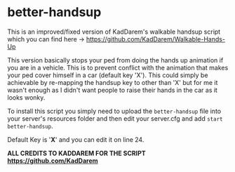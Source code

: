 # better-handsup
This is an improved/fixed version of KadDarem's walkable handsup script which you can find here -> https://github.com/KadDarem/Walkable-Hands-Up

This version basically stops your ped from doing the hands up animation if you are in a vehicle. This is to prevent conflict with the animation that makes your ped cover himself in a car (default key 'X'). This could simply be achievable by re-mapping the handsup key to other than 'X' but for me it wasn't enough as I didn't want people to raise their hands in the car as it looks wonky.

To install this script you simply need to upload the `better-handsup` file into your server's resources folder and then edit your server.cfg and add `start better-handsup`.

Default Key is '__X__' and you can edit it on line 24.


**ALL CREDITS TO KADDAREM FOR THE SCRIPT
https://github.com/KadDarem**
